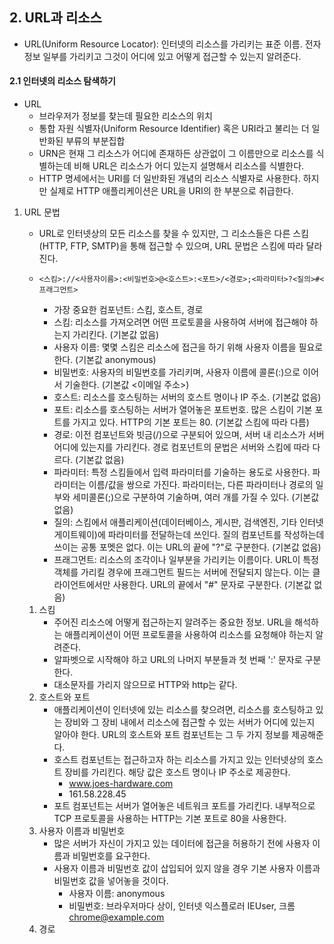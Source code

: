 ## 2. URL과 리소스

- URL(Uniform Resource Locator): 인터넷의 리소스를 가리키는 표준 이름. 전자정보 일부를 가리키고 그것이 어디에 있고 어떻게 접근할 수 있는지 알려준다.

#### 2.1 인터넷의 리소스 탐색하기

- URL
  - 브라우저가 정보를 찾는데 필요한 리소스의 위치
  - 통합 자원 식별자(Uniform Resource Identifier) 혹은 URI라고 불리는 더 일반화된 부류의 부분집합
  - URN은 현재 그 리소스가 어디에 존재하든 상관없이 그 이름만으로 리소스를 식별하는데 비해 URL은 리소스가 어디 있는지 설명해서 리소스를 식별한다.
  - HTTP 명세에서는 URI를 더 일반화된 개념의 리소스 식별자로 사용한다. 하지만 실제로 HTTP 애플리케이션은 URL을 URI의 한 부분으로 취급한다.

1. URL 문법

   - URL로 인터넷상의 모든 리소스를 찾을 수 있지만, 그 리소스들은 다른 스킴(HTTP, FTP, SMTP)을 통해 접근할 수 있으며, URL 문법은 스킴에 따라 달라진다.

   - ```
     <스킴>://<사용자이름>:<비밀번호>@<호스트>:<포트>/<경로>;<파라미터>?<질의>#<프래그먼트>
     ```

     - 가장 중요한 컴포넌트: 스킴, 호스트, 경로
     - 스킴: 리소스를 가져오려면 어떤 프로토콜을 사용하여 서버에 접근해야 하는지 가리킨다. (기본값 없음)
     - 사용자 이름: 몇몇 스킴은 리소스에 접근을 하기 위해 사용자 이름을 필요로 한다. (기본값 anonymous)
     - 비밀번호: 사용자의 비밀번호를 가리키며, 사용자 이름에 콜론(:)으로 이어서 기술한다. (기본값 <이메일 주소>)
     - 호스트: 리소스를 호스팅하는 서버의 호스트 명이나 IP 주소. (기본값 없음)
     - 포트: 리소스를 호스팅하는 서버가 열어놓은 포트번호. 많은 스킴이 기본 포트를 가지고 있다. HTTP의 기본 포트는 80. (기본값 스킴에 따라 다름)
     - 경로: 이전 컴포넌트와 빗금(/)으로 구분되어 있으며, 서버 내 리소스가 서버 어디에 있는지를 가리킨다. 경로 컴포넌트의 문법은 서버와 스킴에 따라 다르다. (기본값 없음)
     - 파라미터: 특정 스킴들에서 입력 파라미터를 기술하는 용도로 사용한다. 파라미터는 이름/값을 쌍으로 가진다. 파라미터는, 다른 파라미터나 경로의 일부와 세미콜론(;)으로 구분하여 기술하며, 여러 개를 가질 수 있다. (기본값 없음)
     - 질의: 스킴에서 애플리케이션(데이터베이스, 게시판, 검색엔진, 기타 인터넷 게이트웨이)에 파라미터를 전달하는데 쓰인다. 질의 컴포넌트를 작성하는데 쓰이는 공통 포멧은 없다. 이는 URL의 끝에 "?"로 구분한다. (기본값 없음)
     - 프래그먼트: 리소스의 조각이나 일부분을 가리키는 이름이다. URL이 특정 객체를 가리킬 경우에 프래그먼트 필드는 서버에 전달되지 않는다. 이는 클라이언트에서만 사용한다. URL의 끝에서 "#" 문자로 구분한다. (기본값 없음)

   1. 스킴
      - 주어진 리소스에 어떻게 접근하는지 알려주는 중요한 정보. URL을 해석하는 애플리케이션이 어떤 프로토콜을 사용하여 리소스를 요청해야 하는지 알려준다.
      - 알파벳으로 시작해야 하고 URL의 나머지 부분들과 첫 번째 ':' 문자로 구분한다.
      - 대소문자를 가리지 않으므로 HTTP와 http는 같다.
   2. 호스트와 포트
      - 애플리케이션이 인터넷에 있는 리소스를 찾으려면, 리소스를 호스팅하고 있는 장비와 그 장비 내에서 리소스에 접근할 수 있는 서버가 어디에 있는지 알아야 한다. URL의 호스트와 포트 컴포넌트는 그 두 가지 정보를 제공해준다.
      - 호스트 컴포넌트는 접근하고자 하는 리소스를 가지고 있는 인터넷상의 호스트 장비를 가리킨다. 해당 값은 호스트 명이나 IP 주소로 제공한다.
        - www.joes-hardware.com
        - 161.58.228.45
      - 포트 컴포넌트는 서버가 열어놓은 네트워크 포트를 가리킨다. 내부적으로 TCP 프로토콜을 사용하는 HTTP는 기본 포트로 80을 사용한다.
   3. 사용자 이름과 비밀번호
      - 많은 서버가 자신이 가지고 있는 데이터에 접근을 허용하기 전에 사용자 이름과 비밀번호를 요구한다.
      - 사용자 이름과 비밀번호 값이 삽입되어 있지 않을 경우 기본 사용자 이름과 비밀번호 값을 넣어놓을 것이다.
        - 사용자 이름: anonymous
        - 비밀번호: 브라우저마다 상이, 인터넷 익스플로러 IEUser, 크롬 chrome@example.com
   4. 경로